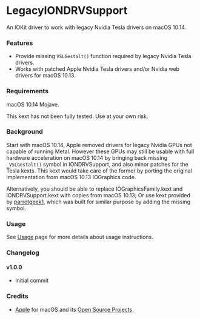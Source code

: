 LegacyIONDRVSupport
=================

An IOKit driver to work with legacy Nvidia Tesla drivers on macOS 10.14.

### Features
- Provide missing `VSLGestalt()` function required by legacy Nvidia Tesla drivers.
- Works with patched Apple Nvidia Tesla drivers and/or Nvidia web drivers for macOS 10.13.

### Requirements
macOS 10.14 Mojave.

This kext has not been fully tested. Use at your own risk.

### Background
Start with macOS 10.14, Apple removed drivers for legacy Nvidia GPUs not capable of running Metal. However these GPUs may still be usable with full hardware acceleration on macOS 10.14 by bringing back missing `_VSLGestalt()` symbol in IONDRVSupport, and also minor patches for the Tesla kexts. This kext would take care of the former by porting the original implementation from macOS 10.13 IOGraphics code.

Alternatively, you should be able to replace IOGraphicsFamily.kext and IONDRVSupport.kext with copies from macOS 10.13; Or use kext provided by [parrotgeek1](https://forums.macrumors.com/threads/macos-10-14-mojave-on-unsupported-macs-thread.2121473/page-60#post-26211398), which was built for similar purpose by adding the missing symbol.

### Usage
See [Usage](https://github.com/linzhouyu/LegacyIONDRVSupport/blob/master/Usage.md) page for more details about usage instructions.

### Changelog
#### v1.0.0
- Initial commit

### Credits
- [Apple](https://www.apple.com) for macOS and its [Open Source Projects](https://opensource.apple.com).

